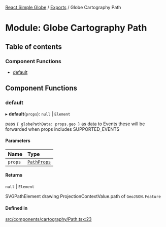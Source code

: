 [React Simple Globe](../README.md) / [Exports](../modules.md) / Globe Cartography Path

# Module: Globe Cartography Path

## Table of contents

### Component Functions

- [default](Globe_Cartography_Path.md#default)

## Component Functions

### default

▸ **default**(`props`): ``null`` \| `Element`

pass `{ globePathData: props.geo }` as data to Events
these will be forwarded when props includes SUPPORTED_EVENTS

#### Parameters

| Name | Type |
| :------ | :------ |
| `props` | [`PathProps`](../interfaces/Globe_Cartography_Types.PathProps.md) |

#### Returns

``null`` \| `Element`

SVGPathElement drawing ProjectionContextValue.path of `GeoJSON.Feature`

#### Defined in

[src/components/cartography/Path.tsx:23](https://github.com/Gaushao/d3-react-globe/blob/636f719/src/components/cartography/Path.tsx#L23)
